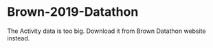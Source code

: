 # Brown-2019-Datathon

The Activity data is too big. Download it from Brown Datathon website instead. 
